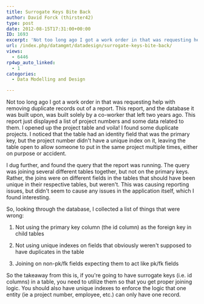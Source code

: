 ```yaml
---
title: Surrogate Keys Bite Back
author: David Forck (thirster42)
type: post
date: 2012-08-15T17:31:00+00:00
ID: 1693
excerpt: 'Not too long ago I got a work order in that was requesting help with removing duplicate records out of a report.  This report, and the database it was built upon, was built solely by a co-worker that left two years ago.  This report just displayed a lis&hellip;'
url: /index.php/datamgmt/datadesign/surrogate-keys-bite-back/
views:
  - 6446
rp4wp_auto_linked:
  - 1
categories:
  - Data Modelling and Design

---
```

Not too long ago I got a work order in that was requesting help with removing duplicate records out of a report. This report, and the database it was built upon, was built solely by a co-worker that left two years ago. This report just displayed a list of project numbers and some data related to them. I opened up the project table and voila! I found some duplicate projects. I noticed that the table had an identity field that was the primary key, but the project number didn't have a unique index on it, leaving the table open to allow someone to put in the same project multiple times, either on purpose or accident.

I dug further, and found the query that the report was running. The query was joining several different tables together, but not on the primary keys. Rather, the joins were on different fields in the tables that should have been unique in their respective tables, but weren't. This was causing reporting issues, but didn't seem to cause any issues in the application itself, which I found interesting.

So, looking through the database, I collected a list of things that were wrong:
  
1. Not using the primary key column (the id column) as the foreign key in child tables
  
2. Not using unique indexes on fields that obviously weren't supposed to have duplicates in the table
  
3. Joining on non-pk/fk fields expecting them to act like pk/fk fields

So the takeaway from this is, if you're going to have surrogate keys (i.e. id columns) in a table, you need to utilize them so that you get proper joining logic. You should also have unique indexes to enforce the logic that one entity (ie a project number, employee, etc.) can only have one record.